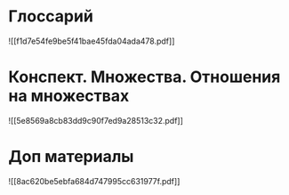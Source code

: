 # Глоссарий
![[f1d7e54fe9be5f41bae45fda04ada478.pdf]]
# Конспект. Множества. Отношения на множествах
![[5e8569a8cb83dd9c90f7ed9a28513c32.pdf]]
# Доп материалы
![[8ac620be5ebfa684d747995cc631977f.pdf]]